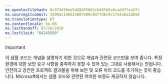 ```yaml
---
ms.openlocfilehash: 0c974df0ee5d28df5b62cb49fb5c6cadd7fea2fc
ms.sourcegitcommit: 3590dc146525807500c0477d6c9c17a4a8a2d658
ms.translationtype: HT
ms.contentlocale: ko-KR
ms.lasthandoff: 07/16/2019
ms.locfileid: "68245599"
---
```

> [!IMPORTANT]
> 이 샘플 코드는 개념을 설명하기 위한 것으로 개념과 관련된 코드만을 보여 줍니다. 특정 환경에 대한 보안 요구 사항을 충족하지 못할 수 있어 있는 그대로 사용해서는 안됩니다. 안전하고 강건한 프로젝트 결과물을 위해 보안 및 오류 처리 코드를 추가하는 것이 좋습니다. Microsoft에서는 샘플 코드와 관련된 어떠한 보증도 제공하지 않습니다.
